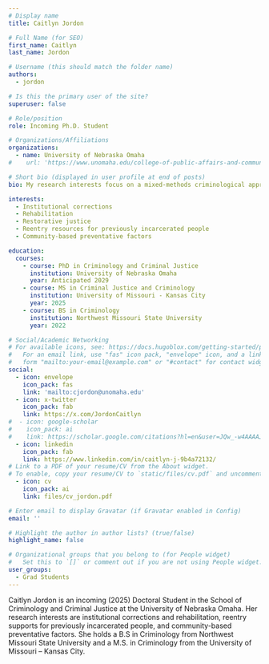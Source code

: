 ```yaml
---
# Display name
title: Caitlyn Jordon

# Full Name (for SEO)
first_name: Caitlyn
last_name: Jordon

# Username (this should match the folder name)
authors:
  - jordon

# Is this the primary user of the site?
superuser: false

# Role/position
role: Incoming Ph.D. Student

# Organizations/Affiliations
organizations:
  - name: University of Nebraska Omaha
#    url: 'https://www.unomaha.edu/college-of-public-affairs-and-community-service/criminology-and-criminal-justice/about-us/funded-graduate-students.php#Doctoral%20Students-main'

# Short bio (displayed in user profile at end of posts)
bio: My research interests focus on a mixed-methods criminological approach to corrections and rehabilitation relating to prison reentry, resources available for previously incarcerated individuals upon reentry, and the examination of community-based preventative factors both on an individual and institutional level.

interests:
  - Institutional corrections
  - Rehabilitation
  - Restorative justice
  - Reentry resources for previously incarcerated people
  - Community-based preventative factors

education:
  courses:
    - course: PhD in Criminology and Criminal Justice
      institution: University of Nebraska Omaha
      year: Anticipated 2029
    - course: MS in Criminal Justice and Criminology
      institution: University of Missouri - Kansas City
      year: 2025
    - course: BS in Criminology
      institution: Northwest Missouri State University
      year: 2022

# Social/Academic Networking
# For available icons, see: https://docs.hugoblox.com/getting-started/page-builder/#icons
#   For an email link, use "fas" icon pack, "envelope" icon, and a link in the
#   form "mailto:your-email@example.com" or "#contact" for contact widget.
social:
  - icon: envelope
    icon_pack: fas
    link: 'mailto:cjordon@unomaha.edu'
  - icon: x-twitter
    icon_pack: fab
    link: https://x.com/JordonCaitlyn
#  - icon: google-scholar
#    icon_pack: ai
#    link: https://scholar.google.com/citations?hl=en&user=JQw_-w4AAAAJ
  - icon: linkedin
    icon_pack: fab
    link: https://www.linkedin.com/in/caitlyn-j-9b4a72132/
# Link to a PDF of your resume/CV from the About widget.
# To enable, copy your resume/CV to `static/files/cv.pdf` and uncomment the lines below.
  - icon: cv
    icon_pack: ai
    link: files/cv_jordon.pdf

# Enter email to display Gravatar (if Gravatar enabled in Config)
email: ''

# Highlight the author in author lists? (true/false)
highlight_name: false

# Organizational groups that you belong to (for People widget)
#   Set this to `[]` or comment out if you are not using People widget.
user_groups:
  - Grad Students
---
```


Caitlyn Jordon is an incoming (2025) Doctoral Student in the School of Criminology and Criminal Justice at the University of Nebraska Omaha. Her research interests are institutional corrections and rehabilitation, reentry supports for previously incarcerated people, and community-based preventative factors. She holds a B.S in Criminology from Northwest Missouri State University and a M.S. in Criminology from the University of Missouri – Kansas City.
